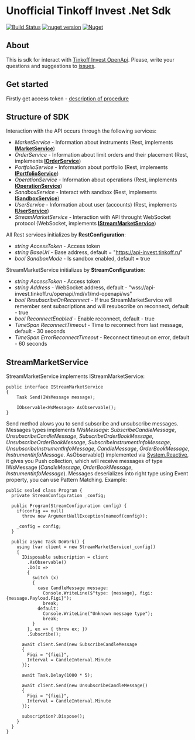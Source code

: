 Unofficial Tinkoff Invest .Net Sdk
====================
[![Build Status](https://travis-ci.org/InsightAppDev/Insight.Tinkoff.InvestSdk.svg?branch=master)](https://travis-ci.org/InsightAppDev/Insight.Tinkoff.InvestSdk)
[![nuget version](https://img.shields.io/nuget/v/Insight.Tinkoff.InvestSdk)](https://www.nuget.org/packages/Insight.Tinkoff.InvestSdk/)
[![Nuget](https://img.shields.io/nuget/dt/Insight.Tinkoff.InvestSDK?color=%2300000)](https://www.nuget.org/packages/Insight.Tinkoff.InvestSdk/)

About
-------------------
This is sdk for interact with [Tinkoff Invest OpenApi](https://tinkoffcreditsystems.github.io/invest-openapi/). Please, write your questions and suggestions to [issues](https://github.com/InsightAppDev/TinkoffInvestNetSdk/issues).

Get started
-------------------- 
Firstly get access token - [description of procedure](https://github.com/TinkoffCreditSystems/invest-openapi-csharp-sdk#где-взять-токен-аутентификации)

Structure of SDK
--------------------
Interaction with the API occurs through the following services:
* *MarketService* - Information about instruments (Rest, implements **[IMarketService](https://github.com/InsightAppDev/Insight.Tinkoff.InvestSdk/blob/master/src/Insight.Tinkoff.InvestSdk/Services/IMarketService.cs)**)
* *OrderService* - Information about limit orders and their placement (Rest, implements **[IOrderService](https://github.com/InsightAppDev/Insight.Tinkoff.InvestSdk/blob/master/src/Insight.Tinkoff.InvestSdk/Services/IOrderService.cs)**)
* *PortfolioService* - Information about portfolio (Rest, implements **[IPortfolioService](https://github.com/InsightAppDev/Insight.Tinkoff.InvestSdk/blob/master/src/Insight.Tinkoff.InvestSdk/Services/IPortfolioService.cs)**)
* *OperationService* - Information about operations (Rest, implements **[IOperationService](https://github.com/InsightAppDev/Insight.Tinkoff.InvestSdk/blob/master/src/Insight.Tinkoff.InvestSdk/Services/IOperationService.cs)**)
* *SandboxService* - Interact with sandbox (Rest, implements **[ISandboxService](https://github.com/InsightAppDev/Insight.Tinkoff.InvestSdk/blob/master/src/Insight.Tinkoff.InvestSdk/Services/ISandboxService.cs)**)
* *UserService* - Information about user (accounts) (Rest, implements **[IUserService](https://github.com/InsightAppDev/Insight.Tinkoff.InvestSdk/blob/master/src/Insight.Tinkoff.InvestSdk/Services/IUserService.cs)**)
* *StreamMarketService* - Interaction with API throught WebSocket protocol (WebSocket, implements **[IStreamMarketService](https://github.com/InsightAppDev/Insight.Tinkoff.InvestSdk/blob/master/src/Insight.Tinkoff.InvestSdk/Services/IStreamMarketService.cs)**)


All Rest services initializes by **RestConfiguration**:
* *string AccessToken* - Access token
* *string BaseUrl* - Base address, default = "https://api-invest.tinkoff.ru"
* *bool SandboxMode* - Is sandbox enabled, default = true

StreamMarketService initializes by **StreamConfiguration**:
* *string AccessToken* - Access token
* *string Address* - WebSocket address, default - "wss://api-invest.tinkoff.ru/openapi/md/v1/md-openapi/ws"
* *bool ResubscribeOnReconnect* - If true StreamMarketService will remember sent subscriptions and will resubscribe on reconnect, default - true
* *bool ReconnectEnabled* - Enable reconnect, default - true
* *TimeSpan ReconnectTimeout* - Time to reconnect from last message, default - 30 seconds
* *TimeSpan ErrorReconnectTimeout* - Reconnect timeout on error, default - 60 seconds

StreamMarketService
--------------------
StreamMarketService implements IStreamMarketService:
```
public interface IStreamMarketService
{
    Task Send(IWsMessage message);

    IObservable<WsMessage> AsObservable();
}
```

Send method alows you to send subscribe and unsubscribe messages. Messages types implements *IWsMessage*: *SubscribeCandleMessage*, *UnsubscribeCandleMessage*, *SubscribeOrderBookMessage*, *UnsubscribeOrderBookMessage*, *SubscribeInstrumentInfoMessage*, *UnsubscribeInstrumentInfoMessage*, *CandleMessage*, *OrderBookMessage*, *InstrumentInfoMessage*. 
AsObservable() implemented via [System.Reactive](https://www.nuget.org/packages/System.Reactive/), it gives you Push collection, which will receive messages of type IWsMessage (*CandleMessage*, *OrderBookMessage*, *InstrumentInfoMessage*). Messages deserializes into right type using Event property, you can use Pattern Matching. Example:
```
public sealed class Program {
  private StreamConfiguration _config;
  
  public Program(StreamConfiguration config) {
    if(config == null)
      throw new ArgumentNullException(nameof(config));
      
    _config = config;
  }
  
  public async Task DoWork() {
    using (var client = new StreamMarketService(_config))
    {
      IDisposable subscription = client
        .AsObservable()
        .Do(x =>
        {
          switch (x)
          {
            case CandleMessage message:
              Console.WriteLine($"type: {message}, figi: {message.Payload.Figi}");
              break;
            default:
              Console.WriteLine("Unknown message type");
              break;
          }
        }, ex => { throw ex; })
        .Subscribe();
    
      await client.Send(new SubscribeCandleMessage
      {
        Figi = "{figi}",
        Interval = CandleInterval.Minute
      });

      await Task.Delay(1000 * 5);

      await client.Send(new UnsubscribeCandleMessage()
      {
        Figi = "{figi}",
        Interval = CandleInterval.Minute
      });
      
      subscription?.Dispose();
    }
  }
}
```
